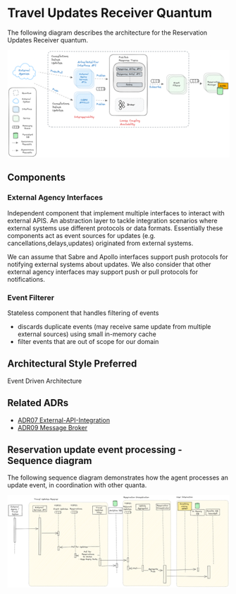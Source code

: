 # Travel Updates Receiver Quantum

The following diagram describes the architecture for the Reservation Updates Receiver quantum.
<p style="text-align:center">
<img width="1000" src="../assets/travel-update-receiver.png">
</p>

## Components

### External Agency Interfaces

Independent component that implement multiple interfaces to interact with external APIS.
An abstraction layer to tackle integration scenarios where external systems use different protocols or data formats.
Essentially these components act as event sources for updates (e.g. cancellations,delays,updates) originated from external systems.

We can assume that Sabre and Apollo interfaces support push protocols for notifying external systems about updates.
We also consider that other external agency interfaces may support push or pull protocols for notifications.

### Event Filterer

Stateless component that handles filtering of events
- discards duplicate events (may receive same update from multiple external sources) using small in-memory cache
- filter events that are out of scope for our domain

## Architectural Style Preferred
Event Driven Architecture

## Related ADRs
- [ADR07 External-API-Integration](../adrs/external-api-integration.md)
- [ADR09 Message Broker](../adrs/message-broker.md)

## Reservation update event processing - Sequence diagram

The following sequence diagram demonstrates how the agent processes an update event, in coordination with other quanta.

![Travel Update Reception](../seq-diagrams/travel-update-reception.png)
